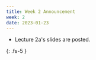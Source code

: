```yaml
---
title: Week 2 Announcement
week: 2
date: 2023-01-23
---
```


* Lecture 2a's slides are posted.

{: .fs-5 }
